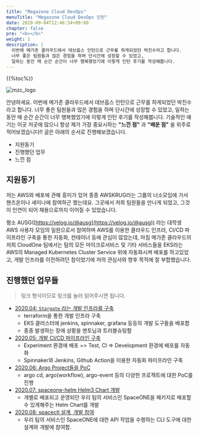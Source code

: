 ```yaml
---
title: "Megazone Cloud DevOps"
menuTitle: "Megazone Cloud DevOps 인턴"
date: 2020-09-04T12:46:54+09:00
chapter: false
pre: "<b></b>"
weight: 1
description: |
  이번에 메가존 클라우드에서 데브옵스 인턴으로 근무를 하게되었던 박진수라고 합니다.
  너무 좋은 팀원들과 많은 경험을 하며 단시간에 성장할 수 있었고,
  일하는 동안 매 순간 순간이 너무 행복했었기에 이렇게 인턴 후기를 작성해봅니다.
---
```

{{%toc%}}

![mzc_logo](/activities/megazone-cloud/mzcloud-logo.png?width=200px)

안녕하세요. 이번에 메가존 클라우드에서 데브옵스 인턴으로 근무를 하게되었던 박진수라고 합니다.
너무 좋은 팀원들과 많은 경험을 하며 단시간에 성장할 수 있었고, 일하는 동안 매 순간 순간이 너무
행복했었기에 이렇게 인턴 후기를 작성해봅니다. 기술적인 얘기는 이곳 저곳에 많으니
항상 제가 가장 중요시하는 **"느낀 점"** 과 **"배운 점"** 을 위주로 적어보겠습니다!!
글은 아래의 순서로 진행해보겠습니다.

* 지원동기
* 진행했던 업무 
* 느낀 점

## 지원동기
저는 AWS와 배포에 관해 흥미가 있어 종종 AWSKRUG라는 그룹의 너소모임에 가서 핸즈온이나 세미나에
참여하곤 했는데요. 그곳에서 저희 팀원들을 만나게 되었고, 그것이 인연이 되어
채용으로까지 이어질 수 있었습니다.

평소 AUSG([https://velog.io/@ausg](https://velog.io/@ausg)) 라는 대학생 AWS 사용자 모임의
일원으로서 참여하며 AWS를 이용한 클라우드 인프라, CI/CD 파이프라인 구축을 통한 자동화, 컨테이너 등에
관심이 많았는데, 마침 메가존 클라우드의 저희 CloudOne 팀에서는 팀의 모든 마이크로서비스 및 기타 서비스들을
EKS라는 AWS의 Managed Kubernetes Cluster Service 위에 자동화시켜 배포를 하고있었고,
개발 인프라를 이전하려던 참이었기에 저의 관심사와 향후 목적에 잘 부합했습니다.

## 진행했던 업무들

> 링크 형식이므로 링크를 눌러 읽어주시면 됩니다.

* [2020.04: `Stargate` 라는 개발 인프라를 구축](stargate-infra)
  * terraform을 통한 개발 인프라 구축
  * EKS 클러스터에 jenkins, spinnaker, grafana 등등의 개발 도구들을 배포함
  * 종종 발생하는 장애 상황을 멘토님과 트러블슈팅함
* [2020.05: 개발 CI/CD 파이프라인 구축](ci-cd-pipeline)
  * Experiment 환경에 배포 => Test, CI => Development 환경에 배포를 자동화
  * Spinnaker와 Jenkins, Github Action을 이용한 자동화 파이프라인 구축
* [2020.06: Argo Project들을 PoC](argo-poc)
  * argo cd, argo(workflow), argo-event 등의 다양한 프로젝트에 대한 PoC를 진행
* [2020.07: spaceone-helm Helm3 Chart 개발](spaceone-helm)
  * 개별로 배포되고 운영되던 우리 팀의 서비스인 SpaceONE을 패키지로 배포할 수 있게해주는 Helm Chart를 개발
* [2020.08: spacectl 설계, 개발 참여](spacectl)
  * 우리 팀의 서비스인 SpaceONE에 대한 API 작업을 수행하는 CLI 도구에 대한 설계와 개발에 참여함.
